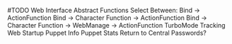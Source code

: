 #TODO
Web Interface
Abstract Functions
Select Between:
    Bind -> ActionFunction
    Bind -> Character Function -> ActionFunction
    Bind -> Character Function -> WebManage -> ActionFunction
TurboMode
Tracking
Web Startup
Puppet Info
Puppet Stats
    Return to Central
Passwords?